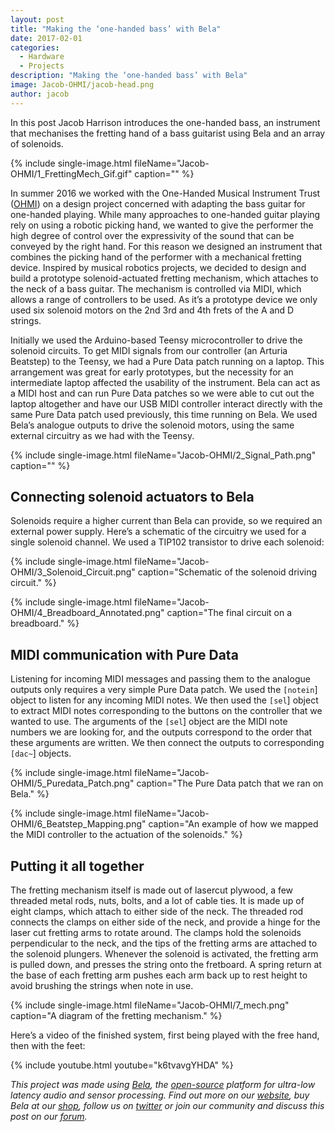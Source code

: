 ```yaml
---
layout: post
title: "Making the ‘one-handed bass’ with Bela"
date: 2017-02-01
categories:
  - Hardware
  - Projects
description: "Making the ‘one-handed bass’ with Bela"
image: Jacob-OHMI/jacob-head.png
author: jacob
---
```

 
In this post Jacob Harrison introduces the one-handed bass, an instrument that mechanises the fretting hand of a bass guitarist using Bela and an array of solenoids.

{% include single-image.html fileName="Jacob-OHMI/1_FrettingMech_Gif.gif" caption="" %}

In summer 2016 we worked with the One-Handed Musical Instrument Trust ([OHMI](http://www.ohmi.org.uk/)) on a design project concerned with adapting the bass guitar for one-handed playing. While many approaches to one-handed guitar playing rely on using a robotic picking hand, we wanted to give the performer the high degree of control over the expressivity of the sound that can be conveyed by the right hand. For this reason we designed an instrument that combines the picking hand of the performer with a mechanical fretting device. Inspired by musical robotics projects, we decided to design and build a prototype solenoid-actuated fretting mechanism, which attaches to the neck of a bass guitar. The mechanism is controlled via MIDI, which allows a range of controllers to be used. As it’s a prototype device we only used six solenoid motors on the 2nd 3rd and 4th frets of the A and D strings.
 
Initially we used the Arduino-based Teensy microcontroller to drive the solenoid circuits. To get MIDI signals from our controller (an Arturia Beatstep) to the Teensy, we had a Pure Data patch running on a laptop. This arrangement was great for early prototypes, but the necessity for an intermediate laptop affected the usability of the instrument. Bela can act as a MIDI host and can run Pure Data patches so we were able to cut out the laptop altogether and have our USB MIDI controller interact directly with the same Pure Data patch used previously, this time running on Bela. We used Bela’s analogue outputs to drive the solenoid motors, using the same external circuitry as we had with the Teensy.
 
{% include single-image.html fileName="Jacob-OHMI/2_Signal_Path.png" caption="" %}
 
## Connecting solenoid actuators to Bela
 
Solenoids require a higher current than Bela can provide, so we required an external power supply.  Here’s a schematic of the circuitry we used for a single solenoid channel. We used a TIP102 transistor to drive each solenoid:
 
{% include single-image.html fileName="Jacob-OHMI/3_Solenoid_Circuit.png" caption="Schematic of the solenoid driving circuit." %}
 
{% include single-image.html fileName="Jacob-OHMI/4_Breadboard_Annotated.png" caption="The final circuit on a breadboard." %}

## MIDI communication with Pure Data
 
Listening for incoming MIDI messages and passing them to the analogue outputs only requires a very simple Pure Data patch. We used the `[notein`] object to listen for any incoming MIDI notes. We then used the `[sel`] object to extract MIDI notes corresponding to the buttons on the controller that we wanted to use. The arguments of the `[sel`] object are the MIDI note numbers we are looking for, and the outputs correspond to the order that these arguments are written. We then connect the outputs to corresponding `[dac~`] objects.
 
{% include single-image.html fileName="Jacob-OHMI/5_Puredata_Patch.png" caption="The Pure Data patch that we ran on Bela." %}

{% include single-image.html fileName="Jacob-OHMI/6_Beatstep_Mapping.png" caption="An example of how we mapped the MIDI controller to the actuation of the solenoids." %}

## Putting it all together
 
The fretting mechanism itself is made out of lasercut plywood, a few threaded metal rods, nuts, bolts, and a lot of cable ties. It is made up of eight clamps, which attach to either side of the neck. The threaded rod connects the clamps on either side of the neck, and provide a hinge for the laser cut fretting arms to rotate around. The clamps hold the solenoids perpendicular to the neck, and the tips of the fretting arms are attached to the solenoid plungers. Whenever the solenoid is activated, the fretting arm is pulled down, and presses the string onto the fretboard. A spring return at the base of each fretting arm pushes each arm back up to rest height to avoid brushing the strings when note in use.
 
{% include single-image.html fileName="Jacob-OHMI/7_mech.png" caption="A diagram of the fretting mechanism." %}

Here’s a video of the finished system, first being played with the free hand, then with the feet:
 
{% include youtube.html youtube="k6tvavgYHDA" %}

*This project was made using [Bela](https://bela.io), the [open-source](https://github.com/BelaPlatform/Bela) platform for ultra-low latency audio and sensor processing. Find out more on our [website](https://bela.io), buy Bela at our [shop](https://shop.bela.io), follow us on [twitter](https://twitter.com/BelaPlatform) or join our community and discuss this post on our [forum](https://forum.bela.io).*
